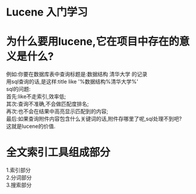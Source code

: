 # Lucene 入门学习
# 为什么要用lucene,它在项目中存在的意义是什么?
例如:你要在数据库表中查询标题是:数据结构 清华大学 的记录</br>
用sql查询的话,是这样:title like '%数据结构%清华大学%'</br>
sql的问题:</br>
首先:like不走索引,效率低;</br>
其次:查询不准确,不会做匹配度排名;</br>
再次:也不会在结果中高亮显示匹配到的内容;</br>
最后:如果查询附件内容包含什么关键词的话,附件存哪里了呢,sql处理不到吧?</br>
这就是lucene的价值.</br>

# 全文索引工具组成部分
1.索引部分</br>
2.分词部分</br>
3.搜索部分</br>
